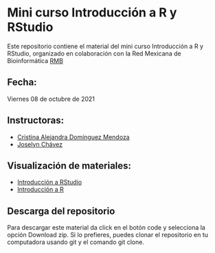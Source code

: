 # Mini curso Introducción a R y RStudio

Este repositorio contiene el material del mini curso Introducción a R y RStudio, organizado en colaboración con la Red Mexicana de Bioinformática [RMB](http://redmexicanadebioinformatica.org)

## Fecha: 
  Viernes 08 de octubre de 2021

## Instructoras: 

- [Cristina Alejandra Domínguez Mendoza](https://www.researchgate.net/profile/Cristina-Dominguez-Mendoza)
- [Joselyn Chávez](https://josschavezf.github.io)

## Visualización de materiales:

- [Introducción a RStudio](https://rladiesmx.github.io/minicurso_oct_2021/RStudio.html)
- [Introducción a R](https://rladiesmx.github.io/minicurso_oct_2021/)

## Descarga del repositorio

Para descargar este material da click en el botón code y selecciona la opción Download zip. Si lo prefieres, puedes clonar el repositorio en tu computadora usando git y el comando git clone.
